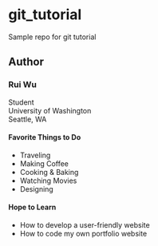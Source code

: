 # git_tutorial

Sample repo for git tutorial

## Author

### Rui Wu

Student  
University of Washington  
Seattle, WA

#### Favorite Things to Do

* Traveling
* Making Coffee
* Cooking & Baking
* Watching Movies
* Designing

#### Hope to Learn

* How to develop a user-friendly website
* How to code my own portfolio website
